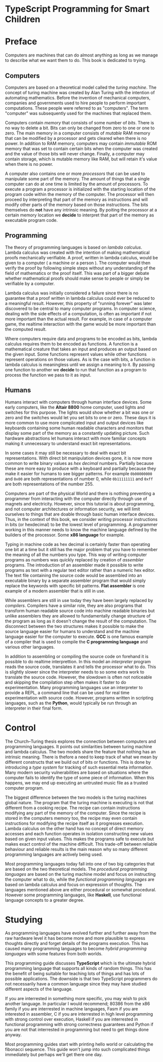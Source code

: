 # TypeScript Programming for Smart Children

# Preface

Computers are machines that can do almost anything as long as we manage to describe what we want them to do.
This book is dedicated to trying.

## Computers

Computers are based on a theoretical model called the *turing machine*. The concept of turing
machine was created by Alan Turing with the intention of automating mathematics. Before the
invention of mechanical computers, companies and governments used to hire people to perform
important computations. These people were referred to as "computers". The term "computer" was
subsequently used for the machines that replaced them.

Computers contain *memory* that consists of some number of *bits*. There is no way to delete a bit.
Bits can only be changed from zero to one or one to zero. The main memory in a computer
consists of *mutable* RAM memory that can be modified by a processor and gets cleared when there
is no power. In addition to RAM memory, computers may contain *immutable* ROM memory that was
set to contain certain bits when the computer was created and the value of those bits will never
change. Finally, a computer may contain storage, which is mutable memory like RAM, but will retain
it's value when there is no power.

A computer also contains one or more *processors* that can be used to manipulate some part of the memory.
The amount of things that a single computer can do at one time is limited by the amount of processors.
To execute a program a processor is initialized with the starting location of the program code within
the memory of the computer. The processor will then proceed by interpreting that part of the memory
as instructions and will modify other parts of the memory based on those instructions. The bits
themselves do **not** have any intrinsic meaning. By poiting the processor at a certain memory location
we **decide** to interpret that part of the memory as executable program code.

## Programming

The theory of programming languages is based on *lambda calculus*. Lambda calculus
was created with the intention of making mathematical proofs mechanically verifiable. A proof,
written in lambda calculus, would be given to a computer ( a machine or a person ). The computer
would then verify the proof by following simple steps without any understanding of the field of
mathematics or the proof itself. This was part of a bigger debate whether mathematical proofs
should make sense to people or simply be verifiable by a computer.

Lambda calculus was initially considered a failure since there is no guarantee that a proof
written in lambda calculus could ever be reduced to a meaningful result. However, this
property of "running forever" was later discovered to be central to many computer programs.
In computer science, dealing with the side effects of a computation, is often as important
if not more important than the actual result. For example, in case of a computer game, the
realtime interaction with the game would be more important than the computed result.

Where computers require data and programs to be encoded as bits, lambda calculus requires
them to be encoded as functions. A function is a mathematical creature that takes an input
and produces an output based on the given input. Some functions represent values while
other functions represent operations on those values. As is the case with bits, a function
in lambda calculus is meaningless until we assign a meaning to it. By passing one function
to another we **decide** to run that function as a program to process the function we pass
to it as input.

## Humans

Humans interact with computers through human interface devices. Some early computers, like the **Altair 8800**
home computer, used lights and switches for this purpose. The lights would show whether a bit was one or zero
and the switches would let you set bits to one or zero. These days it is more common to use more complicated
input and output devices like keyboards containing some human readable characters and monitors that display
some part of the memory as a constantly updating picture. Such hardware abstractions let humans interact with
more familiar concepts making it unnecessary to understand exact bit representations.

In some cases it may still be necessary to deal with exact bit representations. With direct bit manipulation
devices gone, it is now more common to write binary values as *hex decimal* numbers. Partially because these
are more easy to produce with a keyboard and partially because they make it easier for humans to see bigger
patterns. For example `0b00000000` and `0x00` are both representations of number 0, while `0b11111111` and
`0xff` are both representations of the number 255.

Computers are part of the physical World and there is nothing preventing a programmer from
interacting with the computer directly through use of magnets and electricity. However, since this
tutorial is about programming, and not computer architectures or information security, we will limit
ourselves to things that are doable through basic human interface devices. Thus, in the context of this
book, we consider writing processor instructions in bits (or hexdecimal) to be the lowest level of
programming. A programmer working in this manner needs to know the machine language defined by the
builders of the processor. Some **x86 language** for example.

Typing in machine code as hex decimal is certainly faster than operating one bit at a time but
it still has the major problem that you have to remember the meaning of all the numbers you type.
This way of writing computer programs as numbers was quickly replaced by creation of *assembler*
programs. The introduction of an assembler made it possible to write programs as text with a
regular text editor rather than a numeric hex editor. The text file containing the source code
would be assembled into an executable binary by a separate assembler program that would simply
replace the keywords with specific bit patterns. **Flat assembler** is one example of a modern
assembler that is still in use.

While assemblers are still in use today they have been largely replaced by *compilers*.
Compilers have a similar role, they are also programs that transform human readable source
code into machine readable binaries but unlike assemblers they are allowed to fundamentally
change structure of the program as long as it doesn't change the result of the computation.
The disconnect between the two structures makes it possible to make the source language
easier for humans to understand and the machine language easier for the computer to execute.
**GCC** is one famous example of a compiler that is used to compile the **C programming
language** and various other languages.

In addition to assembling or compiling the source code on forehand it is possible to do
realtime interprettion. In this model an *interpreter* program reads the source code,
translates it and tells the processor what to do. This is slightly slower since the
interpreter needs to so some extra work to translate the source code. However, the
slowdown is often not noticeable and skipping the compilation step often makes it faster
to do experimentation. Many programming languages use an interpreter to provide a REPL,
a command line that can be used for real time experimentation with source code. However,
programs written in scripting languages, such as the **Python**, would typically be run
through an interpreter in their final form.

# Control

The Church–Turing thesis explores the connection between computers and programming languages.
It points out similarities between turing machine and lambda calculus. The two models share
the feature that nothing has an intrinsic meaning. There is thefore a need to keep track of
what we mean by different constructs that we build out of bits or functions. This is done
by introducing a *type system* for tracking of such essential meta information. Many modern
security vulnerabilities are based on situations where the computer fails to identify the
type of some piece of information. When this happens, we may end up executing an untrusted
music file as a trusted computer program.

The biggest difference between the two models is the turing machines global nature. The
program that the turing machine is executing is not that different from a cooking recipe.
The recipe can contain instructions modifying any part of the memory of the computer.
Since the recipe is stored in the computers memory too, the recipe may even contain
instructions for modifying the recipe itself as it progresses execution. Lambda calculus
on the other hand has no concept of direct memory accesses and each function operates
in isolation constructing new values based on given input values. This makes the programs
safe to execute but makes exact control of the machine difficult. This trade-off between
reliable behaviour and reliable results is the main reason why so many different programming
languages are actively being used.

Most programming languages today fall into one of two big categories that are based on the
two theoretical models. The *procedural programming languages* are based on the turing
machine model and focus on instructing the computer what to do, while the *functional
programming languages* are based on lambda calculus and focus on expression of thoughts.
The languages mentioned above are either procedural or somewhat procedural. However some
programming languages, like **Haskell**, use functional language concepts to a greater
degree.

# Studying

As programming languages have evolved further and further away from the raw hardware level
it has become more and more plausible to express thoughts directly and forget details of
the programs execution. This has caused many programming languages to become *hybrid
programming languages* with some features from both worlds.

This programming guide discusses **TypeScript** which is the ultimate hybrid programming
language that supports all kinds of random things. This has the benefit of being suitable
for teaching lots of things and has lots of possible applications. The downside is that two
TypeScript programmers do not necessarily have a common language since they may have studied
different aspects of the language.

If you are interrested in something more specific, you may wish to pick another language.
In particular I would recommend; 80386 from the x86 family if you are interrested in machine
languages, Fasm if you are interested in assembler, C if you are interrested in high level
programming with strong control over execution, Haskell if you are interrested in functional
programming with strong correctness guarantees and Python if you are not that interrested
in programming but need to get things done anyway.

Most programming guides start with printing hello world or calculating the fibonacci sequence.
This guide won't jump into such complicated things immediately but perhaps we'll get there one day.
